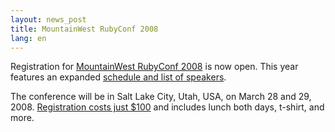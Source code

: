 ```yaml
---
layout: news_post
title: MountainWest RubyConf 2008
lang: en
---
```


Registration for [MountainWest RubyConf 2008][1] is now open. This year
features an expanded [schedule and list of speakers][2].

The conference will be in Salt Lake City, Utah, <span
class="caps">USA</span>, on March 28 and 29, 2008. [Registration costs
just $100][3] and includes lunch both days, t-shirt, and more.

[1]: http://mtnwestrubyconf.org 
[2]: http://mtnwestrubyconf.org/2008/speakers 
[3]: http://www.acteva.com/go/mtnwestruby 
